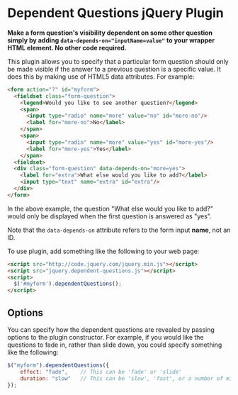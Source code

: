 # Dependent Questions jQuery Plugin

**Make a form question's visibility dependent on some other question simply by adding `data-depends-on="inputName=value"` to your wrapper HTML element. No other code required.**

This plugin allows you to specify that a particular form question should only be
made visible if the answer to a previous question is a specific value. It does this
by making use of HTML5 data attributes. For example:

`````html
<form action="?" id="myform">
  <fieldset class="form-question">
    <legend>Would you like to see another question?</legend>
    <span>
      <input type="radio" name="more" value="no" id="more-no"/>
      <label for="more-no">No</label>
    </span>
    <span>
      <input type="radio" name="more" value="yes" id="more-yes"/>
      <label for="more-yes">Yes</label>
    </span>
  <fieldset>
  <div class="form-question" data-depends-on="more=yes">
    <label for="extra">What else would you like to add?</label>
    <input type="text" name="extra" id="extra"/>
  </div>
</form>
`````

In the above example, the question "What else would you like to add?" would only be
displayed when the first question is answered as "yes".

Note that the `data-depends-on` attribute refers to the form input **name**, not an ID.

To use plugin, add something like the following to your web page:

`````html
<script src="http://code.jquery.com/jquery.min.js"></script>
<script src="jquery.dependent-questions.js"></script>
<script>
  $('#myform').dependentQuestions();
</script>
`````
## Options

You can specify how the dependent questions are revealed by passing options to the plugin constructor. For example, if you would like the questions to fade in, rather than slide down, you could specify something like the following:

`````javascript
$("myform").dependentQuestions({
    effect: "fade",    // This can be 'fade' or 'slide'
    duration: "slow"   // This can be 'slow', 'fast', or a number of milliseconds
});
`````
